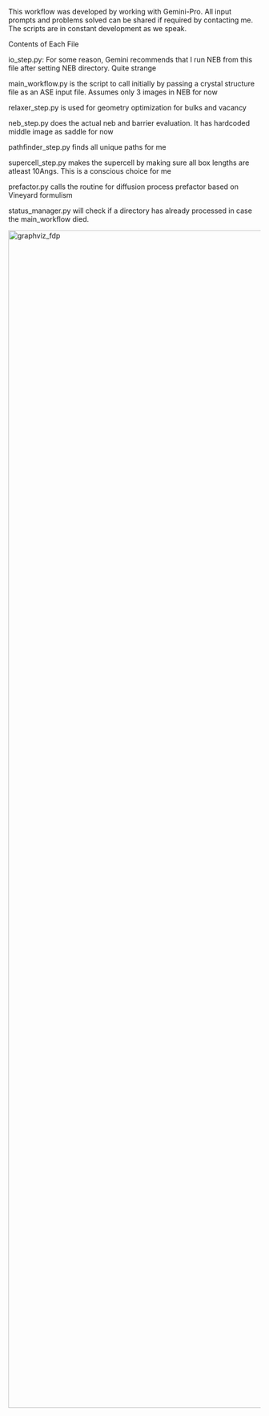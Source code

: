 This workflow was developed by working with Gemini-Pro. All input prompts and problems solved can be shared if required by contacting me. The scripts are in constant development as we speak.

Contents of Each File

io_step.py: For some reason, Gemini recommends that I run NEB from this file after setting NEB directory. Quite strange

main_workflow.py is the script to call initially by passing a crystal structure file as an ASE input file. Assumes only 3 images in NEB for now

relaxer_step.py is used for geometry optimization for bulks and vacancy

neb_step.py does the actual neb and barrier evaluation. It has hardcoded middle image as saddle for now

pathfinder_step.py finds all unique paths for me

supercell_step.py makes the supercell by making sure all box lengths are atleast 10Angs. This is a conscious choice for me

prefactor.py calls the routine for diffusion process prefactor based on Vineyard formulism

status_manager.py will check if a directory has already processed in case the main_workflow died. 


<img width="3054" height="2354" alt="graphviz_fdp" src="https://github.com/user-attachments/assets/46708e7c-8baa-4da2-a483-b265a1779c85" />
